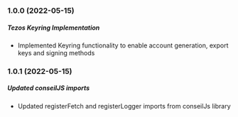 ### 1.0.0 (2022-05-15)

##### Tezos Keyring Implementation

- Implemented Keyring functionality to enable account generation, export keys and signing methods

### 1.0.1 (2022-05-15)

##### Updated conseilJS imports

- Updated registerFetch and registerLogger imports from conseilJs library
